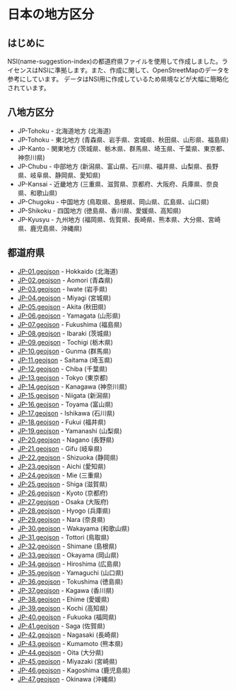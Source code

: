 # 日本の地方区分

## はじめに
NSI(name-suggestion-index)の都道府県ファイルを使用して作成しました。ライセンスはNSIに準拠します。また、作成に関して、OpenStreetMapのデータを参考にしています。
データはNSI用に作成しているため県境などが大幅に簡略化されています。


## 八地方区分
- JP-Tohoku - 北海道地方 (北海道)
- JP-Tohoku - 東北地方 (青森県、岩手県、宮城県、秋田県、山形県、福島県)
- JP-Kanto - 関東地方 (茨城県、栃木県、群馬県、埼玉県、千葉県、東京都、神奈川県)
- JP-Chubu - 中部地方 (新潟県、富山県、石川県、福井県、山梨県、長野県、岐阜県、静岡県、愛知県)
- JP-Kansai - 近畿地方 (三重県、滋賀県、京都府、大阪府、兵庫県、奈良県、和歌山県)
- JP-Chugoku - 中国地方 (鳥取県、島根県、岡山県、広島県、山口県)
- JP-Shikoku - 四国地方 (徳島県、香川県、愛媛県、高知県)
- JP-Kyusyu - 九州地方 (福岡県、佐賀県、長崎県、熊本県、大分県、宮崎県、鹿児島県、沖縄県)

## 都道府県
- [JP-01.geojson](https://location-conflation.com/?locationSet=%7B%22include%22%3A%5B%22jp-01.geojson%22%5D%7D&referrer=nsi) - Hokkaido (北海道)
- [JP-02.geojson](https://location-conflation.com/?locationSet=%7B%22include%22%3A%5B%22jp-02.geojson%22%5D%7D&referrer=nsi) - Aomori (青森県)
- [JP-03.geojson](https://location-conflation.com/?locationSet=%7B%22include%22%3A%5B%22jp-03.geojson%22%5D%7D&referrer=nsi) - Iwate (岩手県)
- [JP-04.geojson](https://location-conflation.com/?locationSet=%7B%22include%22%3A%5B%22jp-04.geojson%22%5D%7D&referrer=nsi) - Miyagi (宮城県)
- [JP-05.geojson](https://location-conflation.com/?locationSet=%7B%22include%22%3A%5B%22jp-05.geojson%22%5D%7D&referrer=nsi) - Akita (秋田県)
- [JP-06.geojson](https://location-conflation.com/?locationSet=%7B%22include%22%3A%5B%22jp-06.geojson%22%5D%7D&referrer=nsi) - Yamagata (山形県)
- [JP-07.geojson](https://location-conflation.com/?locationSet=%7B%22include%22%3A%5B%22jp-07.geojson%22%5D%7D&referrer=nsi) - Fukushima (福島県)
- [JP-08.geojson](https://location-conflation.com/?locationSet=%7B%22include%22%3A%5B%22jp-08.geojson%22%5D%7D&referrer=nsi) - Ibaraki (茨城県)
- [JP-09.geojson](https://location-conflation.com/?locationSet=%7B%22include%22%3A%5B%22jp-09.geojson%22%5D%7D&referrer=nsi) - Tochigi (栃木県)
- [JP-10.geojson](https://location-conflation.com/?locationSet=%7B%22include%22%3A%5B%22jp-10.geojson%22%5D%7D&referrer=nsi) - Gunma (群馬県)
- [JP-11.geojson](https://location-conflation.com/?locationSet=%7B%22include%22%3A%5B%22jp-11.geojson%22%5D%7D&referrer=nsi) - Saitama (埼玉県)
- [JP-12.geojson](https://location-conflation.com/?locationSet=%7B%22include%22%3A%5B%22jp-12.geojson%22%5D%7D&referrer=nsi) - Chiba (千葉県)
- [JP-13.geojson](https://location-conflation.com/?locationSet=%7B%22include%22%3A%5B%22jp-13.geojson%22%5D%7D&referrer=nsi) - Tokyo (東京都)
- [JP-14.geojson](https://location-conflation.com/?locationSet=%7B%22include%22%3A%5B%22jp-14.geojson%22%5D%7D&referrer=nsi) - Kanagawa (神奈川県)
- [JP-15.geojson](https://location-conflation.com/?locationSet=%7B%22include%22%3A%5B%22jp-15.geojson%22%5D%7D&referrer=nsi) - Niigata (新潟県)
- [JP-16.geojson](https://location-conflation.com/?locationSet=%7B%22include%22%3A%5B%22jp-16.geojson%22%5D%7D&referrer=nsi) - Toyama (富山県)
- [JP-17.geojson](https://location-conflation.com/?locationSet=%7B%22include%22%3A%5B%22jp-17.geojson%22%5D%7D&referrer=nsi) - Ishikawa (石川県)
- [JP-18.geojson](https://location-conflation.com/?locationSet=%7B%22include%22%3A%5B%22jp-18.geojson%22%5D%7D&referrer=nsi) - Fukui (福井県)
- [JP-19.geojson](https://location-conflation.com/?locationSet=%7B%22include%22%3A%5B%22jp-19.geojson%22%5D%7D&referrer=nsi) - Yamanashi (山梨県)
- [JP-20.geojson](https://location-conflation.com/?locationSet=%7B%22include%22%3A%5B%22jp-20.geojson%22%5D%7D&referrer=nsi) - Nagano (長野県)
- [JP-21.geojson](https://location-conflation.com/?locationSet=%7B%22include%22%3A%5B%22jp-21.geojson%22%5D%7D&referrer=nsi) - Gifu (岐阜県)
- [JP-22.geojson](https://location-conflation.com/?locationSet=%7B%22include%22%3A%5B%22jp-22.geojson%22%5D%7D&referrer=nsi) - Shizuoka (静岡県)
- [JP-23.geojson](https://location-conflation.com/?locationSet=%7B%22include%22%3A%5B%22jp-23.geojson%22%5D%7D&referrer=nsi) - Aichi (愛知県)
- [JP-24.geojson](https://location-conflation.com/?locationSet=%7B%22include%22%3A%5B%22jp-24.geojson%22%5D%7D&referrer=nsi) - Mie (三重県)
- [JP-25.geojson](https://location-conflation.com/?locationSet=%7B%22include%22%3A%5B%22jp-25.geojson%22%5D%7D&referrer=nsi) - Shiga (滋賀県)
- [JP-26.geojson](https://location-conflation.com/?locationSet=%7B%22include%22%3A%5B%22jp-26.geojson%22%5D%7D&referrer=nsi) - Kyoto (京都府)
- [JP-27.geojson](https://location-conflation.com/?locationSet=%7B%22include%22%3A%5B%22jp-27.geojson%22%5D%7D&referrer=nsi) - Osaka (大阪府)
- [JP-28.geojson](https://location-conflation.com/?locationSet=%7B%22include%22%3A%5B%22jp-28.geojson%22%5D%7D&referrer=nsi) - Hyogo (兵庫県)
- [JP-29.geojson](https://location-conflation.com/?locationSet=%7B%22include%22%3A%5B%22jp-29.geojson%22%5D%7D&referrer=nsi) - Nara (奈良県)
- [JP-30.geojson](https://location-conflation.com/?locationSet=%7B%22include%22%3A%5B%22jp-30.geojson%22%5D%7D&referrer=nsi) - Wakayama (和歌山県)
- [JP-31.geojson](https://location-conflation.com/?locationSet=%7B%22include%22%3A%5B%22jp-31.geojson%22%5D%7D&referrer=nsi) - Tottori (鳥取県)
- [JP-32.geojson](https://location-conflation.com/?locationSet=%7B%22include%22%3A%5B%22jp-32.geojson%22%5D%7D&referrer=nsi) - Shimane (島根県)
- [JP-33.geojson](https://location-conflation.com/?locationSet=%7B%22include%22%3A%5B%22jp-33.geojson%22%5D%7D&referrer=nsi) - Okayama (岡山県)
- [JP-34.geojson](https://location-conflation.com/?locationSet=%7B%22include%22%3A%5B%22jp-34.geojson%22%5D%7D&referrer=nsi) - Hiroshima (広島県)
- [JP-35.geojson](https://location-conflation.com/?locationSet=%7B%22include%22%3A%5B%22jp-35.geojson%22%5D%7D&referrer=nsi) - Yamaguchi (山口県)
- [JP-36.geojson](https://location-conflation.com/?locationSet=%7B%22include%22%3A%5B%22jp-36.geojson%22%5D%7D&referrer=nsi) - Tokushima (徳島県)
- [JP-37.geojson](https://location-conflation.com/?locationSet=%7B%22include%22%3A%5B%22jp-37.geojson%22%5D%7D&referrer=nsi) - Kagawa (香川県)
- [JP-38.geojson](https://location-conflation.com/?locationSet=%7B%22include%22%3A%5B%22jp-38.geojson%22%5D%7D&referrer=nsi) - Ehime (愛媛県)
- [JP-39.geojson](https://location-conflation.com/?locationSet=%7B%22include%22%3A%5B%22jp-39.geojson%22%5D%7D&referrer=nsi) - Kochi (高知県)
- [JP-40.geojson](https://location-conflation.com/?locationSet=%7B%22include%22%3A%5B%22jp-40.geojson%22%5D%7D&referrer=nsi) - Fukuoka (福岡県)
- [JP-41.geojson](https://location-conflation.com/?locationSet=%7B%22include%22%3A%5B%22jp-41.geojson%22%5D%7D&referrer=nsi) - Saga (佐賀県)
- [JP-42.geojson](https://location-conflation.com/?locationSet=%7B%22include%22%3A%5B%22jp-42.geojson%22%5D%7D&referrer=nsi) - Nagasaki (長崎県)
- [JP-43.geojson](https://location-conflation.com/?locationSet=%7B%22include%22%3A%5B%22jp-43.geojson%22%5D%7D&referrer=nsi) - Kumamoto (熊本県)
- [JP-44.geojson](https://location-conflation.com/?locationSet=%7B%22include%22%3A%5B%22jp-44.geojson%22%5D%7D&referrer=nsi) - Oita (大分県)
- [JP-45.geojson](https://location-conflation.com/?locationSet=%7B%22include%22%3A%5B%22jp-45.geojson%22%5D%7D&referrer=nsi) - Miyazaki (宮崎県)
- [JP-46.geojson](https://location-conflation.com/?locationSet=%7B%22include%22%3A%5B%22jp-46.geojson%22%5D%7D&referrer=nsi) - Kagoshima (鹿児島県)
- [JP-47.geojson](https://location-conflation.com/?locationSet=%7B%22include%22%3A%5B%22jp-47.geojson%22%5D%7D&referrer=nsi) - Okinawa (沖縄県)